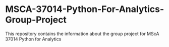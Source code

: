 # MSCA-37014-Python-For-Analytics-Group-Project
This repository contains the information about the group project for MScA 37014 Python for Analytics
